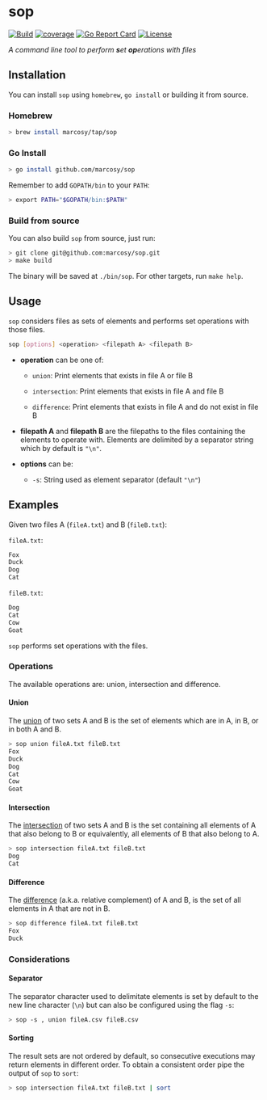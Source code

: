 # sop

[![Build](https://github.com/marcosy/sop/actions/workflows/build.yml/badge.svg)](https://github.com/marcosy/sop/actions/workflows/build.yml)
[![coverage](https://img.shields.io/badge/coverage-98.9%25-brightgreen)](https://github.com/marcosy/sop/actions/workflows/build.yml)
[![Go Report Card](https://goreportcard.com/badge/github.com/marcosy/sop)](https://goreportcard.com/report/github.com/marcosy/sop)
[![License](https://img.shields.io/github/license/marcosy/sop?color=brightgreen)](./LICENSE)

_A command line tool to perform **s**et **op**erations with files_

## Installation

You can install `sop` using `homebrew`, `go install` or building it from source.

### Homebrew

```bash
> brew install marcosy/tap/sop
```

### Go Install

```bash
> go install github.com/marcosy/sop
```

Remember to add `GOPATH/bin` to your `PATH`:

```bash
> export PATH="$GOPATH/bin:$PATH"
```

### Build from source

You can also build `sop` from source, just run:

```bash
> git clone git@github.com:marcosy/sop.git
> make build
```

The binary will be saved at `./bin/sop`. For other targets, run `make help`.

## Usage

`sop` considers files as sets of elements and performs set operations with those files.

```bash
sop [options] <operation> <filepath A> <filepath B>
```

- **operation** can be one of:
  - `union`: Print elements that exists in file A or file B

  - `intersection`: Print elements that exists in file A and file B
  
  - `difference`: Print elements that exists in file A and do not exist in file B

- **filepath A** and **filepath B** are the filepaths to the files containing
the elements to operate with. Elements are delimited by a separator string which
by default is `"\n"`.

- **options** can be:
  - `-s`: String used as element separator (default `"\n"`)

## Examples

Given two files A (`fileA.txt`) and B (`fileB.txt`):

`fileA.txt`:

```txt
Fox
Duck
Dog
Cat
```

`fileB.txt`:

```txt
Dog
Cat
Cow
Goat
```

`sop` performs set operations with the files.

### Operations

The available operations are: union, intersection and difference.

#### Union

The [union](https://en.wikipedia.org/wiki/Union_(set_theory)) of two sets A and B is the set of elements which are in A, in B, or in both A and B.

```bash
> sop union fileA.txt fileB.txt
Fox
Duck
Dog
Cat
Cow
Goat
```

#### Intersection

The [intersection](https://en.wikipedia.org/wiki/Intersection_(set_theory)) of two sets A and B is the set containing all elements of A that also belong to B or equivalently, all elements of B that also belong to A.

```bash
> sop intersection fileA.txt fileB.txt
Dog
Cat
```

#### Difference

The [difference](https://en.wikipedia.org/wiki/Complement_(set_theory)#Relative_complement) (a.k.a. relative complement) of A and B, is the set of all elements in A that are not in B.

```bash
> sop difference fileA.txt fileB.txt
Fox
Duck
```

### Considerations

#### Separator

The separator character used to delimitate elements is set by default to the new
line character (`\n`) but can also be configured using the flag `-s`:

```bash
> sop -s , union fileA.csv fileB.csv 
```

#### Sorting

The result sets are not ordered by default, so consecutive executions may return
elements in different order. To obtain a consistent order pipe the output of `sop`
to `sort`:

```bash
> sop intersection fileA.txt fileB.txt | sort
```
